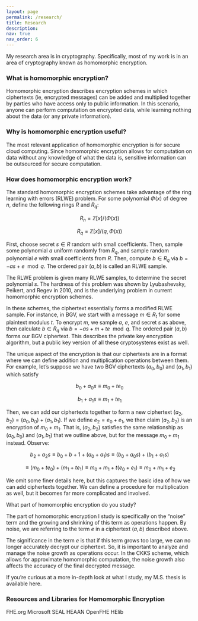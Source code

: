 ```yaml
---
layout: page
permalink: /research/
title: Research
description: 
nav: true
nav_order: 6
---
```


My research area is in cryptography. Specifically, most of my work is in an area of cryptography known as homomorphic encryption.

### What is homomorphic encryption?

Homomorphic encryption describes encryption schemes in which ciphertexts (ie, encrypted messages) can be added and multiplied together by parties who have access only to public information. In this scenario, anyone can perform computation on encrypted data, while learning nothing about the data (or any private information).

### Why is homomorphic encryption useful?

The most relevant application of homomorphic encryption is for secure cloud computing. Since homomorphic encryption allows for computation on data without any knowledge of what the data is, sensitive information can be outsourced for secure computation.

### How does homomorphic encryption work?

The standard homomorphic encryption schemes take advantage of the ring learning with errors (RLWE) problem. For some polynomial $\Phi(x)$ of degree $n$, define the following rings $R$ and $R_q$:

$$ R_n = \mathbb{Z}[x]/(\Phi (x)) $$

$$ R_q = \mathbb{Z}[x]/(q,\Phi (x)) $$

First, choose secret $s \in R$ random with small coefficients. Then, sample some polynomial $a$ uniform randomly from $R_q$, and sample random polynomial $e$ with small coefficients from $R$. Then, compute $b\in R_q$ via $b= -as+e \mod q$. The ordered pair $(a,b)$ is called an RLWE sample.

The RLWE problem is given many RLWE samples, to determine the secret polynomial $s$. The hardness of this problem was shown by Lyubashevsky, Peikert, and Regev in 2010, and is the underlying problem in current homomorphic encryption schemes.

In these schemes, the ciphertext essentially forms a modified RLWE sample. For instance, in BGV, we start with a message $m \in R_t$ for some plaintext modulus $t$. To encrypt $m$, we sample $a$, $e$, and secret $s$ as above, then calculate $b\in R_q$ via $b= -as+m+te \mod q$. The ordered pair $(a,b)$ forms our BGV ciphertext. This describes the private key encryption algorithm, but a public key version of all these cryptosystems exist as well.

The unique aspect of the encryption is that our ciphertexts are in a format where we can define addition and multiplication operations between them. For example, let’s suppose we have two BGV ciphertexts $(a_0,b_0)$ and $(a_1,b_1)$ which satisfy

$$ b_0 + a_0s \equiv m_0 + te_0 $$

$$ b_1 + a_1s \equiv m_1 + te_1 $$

Then, we can add our ciphertexts together to form a new ciphertext $(a_2,b_2) = (a_0,b_0)+(a_1,b_1)$. If we define $e_2 = e_0 + e_1$, we then claim $(a_2,b_2)$ is an encryption of $m_0+m_1$. That is, $(a_2,b_2)$ satisfies the same relationship as $(a_0,b_0)$ and $(a_1,b_1)$ that we outline above, but for the message $m_0+m_1$ instead. Observe:

$$ b_2 + a_2s \equiv b_0 + b+1 + (a_0 + a_1)s \equiv (b_0 + a_0s) + (b_1 + a_1s)$$

$$\equiv (m_0 + te_0) + (m_1 + te_1) \equiv m_0 + m_1 + t(e_0+e_1) \equiv m_0+m_1 + e_2$$

We omit some finer details here, but this captures the basic idea of how we can add ciphertexts together. We can define a procedure for multiplication as well, but it becomes far more complicated and involved.

What part of homomorphic encryption do you study?

The part of homomorphic encryption I study is specifically on the “noise” term and the growing and shrinking of this term as operations happen. By noise, we are referring to the term $e$ in a ciphertext $(a,b)$ described above. 

The significance in the term $e$ is that if this term grows too large, we can no longer accurately decrypt our ciphertext. So, it is important to analyze and manage the noise growth as operations occur. In the CKKS scheme, which allows for approximate homomorphic computation, the noise growth also affects the accuracy of the final decrypted message.

If you’re curious at a more in-depth look at what I study, my M.S. thesis is available here.

### Resources and Libraries for Homomorphic Encryption

FHE.org
Microsoft SEAL
HEAAN
OpenFHE
HElib



